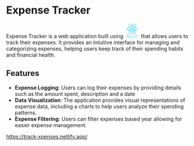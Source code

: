 # Expense Tracker
Expense Tracker is a web application built using   <img src="https://raw.githubusercontent.com/devicons/devicon/master/icons/react/react-original-wordmark.svg" alt="react" width="40" height="40"/> that allows users to track their expenses. It provides an intuitive interface for managing and categorizing expenses, helping users keep track of their spending habits and financial health.
## Features

- **Expense Logging**: Users can log their expenses by providing details such as the amount spent, description and a date
- **Data Visualization**: The application provides visual representations of expense data, including a charts  to help users analyze their spending patterns.
- **Expense Filtering**: Users can filter expenses based year allowing for easier expense management.

https://track-xpenses.netlify.app/
